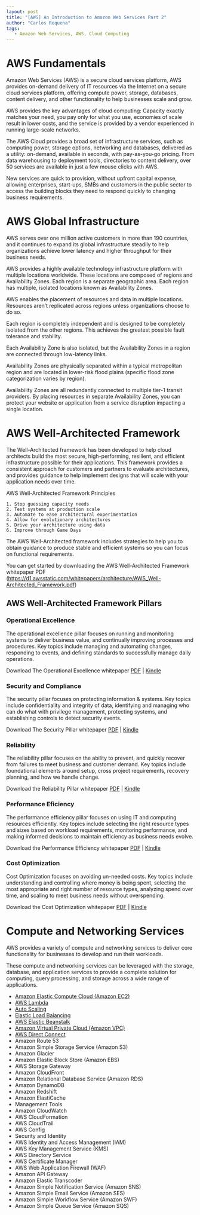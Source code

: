 ```yaml
---
layout: post
title: "[AWS] An Introduction to Amazon Web Services Part 2"
author: "Carlos Requena"
tags:
   - Amazon Web Services, AWS, Cloud Computing
---
```


# AWS Fundamentals

Amazon Web Services (AWS) is a secure cloud services platform, AWS provides on-demand delivery of IT resources via the 
Internet on a secure cloud services platform, offering compute power, storage, databases, content delivery, and other 
functionality to help businesses scale and grow.

AWS provides the key advantages of cloud computing: Capacity exactly matches your need, you pay only for what you use, 
economies of scale result in lower costs, and the service is provided by a vendor experienced in running 
large-scale networks.

The AWS Cloud provides a broad set of infrastructure services, such as computing power, storage options, networking and 
databases, delivered as a utility: on-demand, available in seconds, with pay-as-you-go pricing. From data warehousing to 
deployment tools, directories to content delivery, over 50 services are available in just a few mouse clicks with AWS. 

New services are quick to provision, without upfront capital expense, allowing enterprises, start-ups, SMBs and customers 
in the public sector to access the building blocks they need to respond quickly to changing business requirements.


# AWS Global Infrastructure

AWS serves over one million active customers in more than 190 countries, and it continues to expand its global 
infrastructure steadily to help organizations achieve lower latency and higher throughput for their business needs.

AWS provides a highly available technology infrastructure platform with multiple locations worldwide. These locations 
are composed of regions and Availability Zones. Each region is a separate geographic area. Each region has multiple, 
isolated locations known as Availability Zones. 

AWS enables the placement of resources and data in multiple locations. Resources aren’t replicated across regions unless
organizations choose to do so.

Each region is completely independent and is designed to be completely isolated from the other regions. This achieves the
greatest possible fault tolerance and stability. 

Each Availability Zone is also isolated, but the Availability Zones in a region are connected through low-latency links. 

Availability Zones are physically separated within a typical metropolitan region and are located in lower-risk flood 
plains (specific flood zone categorization varies by region). 

Availability Zones are all redundantly connected to multiple tier-1 transit providers. By placing resources in separate 
Availability Zones, you can protect your website or application from a service disruption impacting a single location.

# AWS Well-Architected Framework

The Well-Architected framework has been developed to help cloud architects build the most secure, high-performing, 
resilient, and efficient infrastructure possible for their applications. This framework provides a consistent approach 
for customers and partners to evaluate architectures, and provides guidance to help implement designs that will scale 
with your application needs over time.

AWS Well-Architected Framework Principles

	1. Stop guessing capacity needs
	2. Test systems at production scale
	3. Automate to ease architectural experimentation
	4. Allow for evolutionary architectures
	5. Drive your architecture using data
	6. Improve through Game Days

The AWS Well-Architected framework includes strategies to help you to obtain guidance to produce stable and efficient 
systems so you can focus on functional requirements.

You can get started by downloading the AWS Well-Architected Framework whitepaper PDF (https://d1.awsstatic.com/whitepapers/architecture/AWS_Well-Architected_Framework.pdf)

## AWS Well-Architected Framework Pillars

### Operational Excellence

The operational excellence pillar focuses on running and monitoring systems to deliver business value, and continually 
improving processes and procedures. Key topics include managing and automating changes, responding to events, and 
defining standards to successfully manage daily operations.

Download The Operational Excellence whitepaper 
[PDF](https://d1.awsstatic.com/whitepapers/architecture/AWS-Operational-Excellence-Pillar.pdf) |
[Kindle](https://www.amazon.com/Operational-Excellence-Pillar-Well-Architected-Whitepaper-ebook/dp/B077NTC6S5/ref=sr_1_1?s=digital-text&ie=UTF8&qid=1511827693&sr=1-1&keywords=operational+excellence+well-architected)

### Security and Compliance

The security pillar focuses on protecting information & systems. Key topics include confidentiality and integrity of data, 
identifying and managing who can do what with privilege management, protecting systems, and establishing controls to 
detect security events.

Download The Security Pillar whitepaper 
[PDF](https://d1.awsstatic.com/whitepapers/architecture/AWS-Security-Pillar.pdf) | 
[Kindle](https://www.amazon.com/Security-Pillar-Well-Architected-Framework-Whitepaper-ebook/dp/B01MXRQFUX/ref=sr_1_4?s=digital-text&ie=UTF8&qid=1503806675&sr=1-4&keywords=aws+well-architected)
	
### Reliability

The reliability pillar focuses on the ability to prevent, and quickly recover from failures to meet business and customer
demand. Key topics include foundational elements around setup, cross project requirements, recovery planning, and how we 
handle change.

Download the Reliability Pillar whitepaper 
[PDF](https://d1.awsstatic.com/whitepapers/architecture/AWS-Reliability-Pillar.pdf) | 
[Kindle](https://www.amazon.com/Reliability-Pillar-Well-Architected-Framework-Whitepaper-ebook/dp/B01MRQXRW4/ref=sr_1_3?s=digital-text&ie=UTF8&qid=1503806675&sr=1-3&keywords=aws+well-architected)

### Performance Eficiency

The performance efficiency pillar focuses on using IT and computing resources efficiently. Key topics include selecting 
the right resource types and sizes based on workload requirements, monitoring performance, and making informed decisions
to maintain efficiency as business needs evolve.

Download the Performance Efficiency whitepaper 
[PDF](https://d1.awsstatic.com/whitepapers/architecture/AWS-Performance-Efficiency-Pillar.pdf) | 
[Kindle](https://www.amazon.com/Performance-Efficiency-Pillar-Well-Architected-Whitepaper-ebook/dp/B01MSSLHBX/ref=sr_1_2?s=digital-text&ie=UTF8&qid=1503806675&sr=1-2&keywords=aws+well-architected)

### Cost Optimization

Cost Optimization focuses on avoiding un-needed costs. Key topics include understanding and controlling where money is 
being spent, selecting the most appropriate and right number of resource types, analyzing spend over time, and scaling 
to meet business needs without overspending.

Download the Cost Optimization whitepaper 
[PDF](https://d1.awsstatic.com/whitepapers/architecture/AWS-Cost-Optimization-Pillar.pdf) | 
[Kindle](https://www.amazon.com/Cost-Optimization-Pillar-Well-Architected-Whitepaper-ebook/dp/B01LW7KXRG/ref=sr_1_5?s=digital-text&ie=UTF8&qid=1503806675&sr=1-5&keywords=aws+well-architected)

# Compute and Networking Services

AWS provides a variety of compute and networking services to deliver core functionality for businesses to develop and 
run their workloads. 

These compute and networking services can be leveraged with the storage, database, and application services to provide a 
complete solution for computing, query processing, and storage across a wide range of applications.

  - [Amazon Elastic Compute Cloud (Amazon EC2)](https://aws.amazon.com/ec2/)
  - [AWS Lambda](https://aws.amazon.com/lambda/)
  - [Auto Scaling](https://aws.amazon.com/autoscaling/)
  - [Elastic Load Balancing](https://aws.amazon.com/elasticloadbalancing/)
  - [AWS Elastic Beanstalk](https://aws.amazon.com/elasticbeanstalk/)
  - [Amazon Virtual Private Cloud (Amazon VPC)](https://aws.amazon.com/vpc/)
  - [AWS Direct Connect](https://aws.amazon.com/directconnect/)
  - Amazon Route 53
  - Amazon Simple Storage Service (Amazon S3)
  - Amazon Glacier
  - Amazon Elastic Block Store (Amazon EBS)
  - AWS Storage Gateway
  - Amazon CloudFront
  - Amazon Relational Database Service (Amazon RDS)
  - Amazon DynamoDB
  - Amazon Redshift
  - Amazon ElastiCache
  - Management Tools
  - Amazon CloudWatch
  - AWS CloudFormation
  - AWS CloudTrail
  - AWS Config
  - Security and Identity
  - AWS Identity and Access Management (IAM)
  - AWS Key Management Service (KMS)
  - AWS Directory Service
  - AWS Certificate Manager
  - AWS Web Application Firewall (WAF)
  - Amazon API Gateway
  - Amazon Elastic Transcoder
  - Amazon Simple Notification Service (Amazon SNS)
  - Amazon Simple Email Service (Amazon SES)
  - Amazon Simple Workflow Service (Amazon SWF)
  - Amazon Simple Queue Service (Amazon SQS)
 